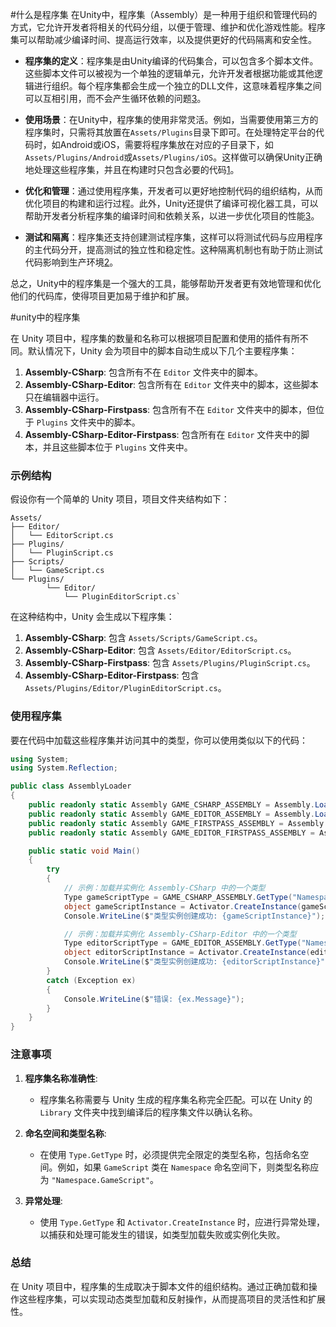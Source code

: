 #什么是程序集
在Unity中，程序集（Assembly）是一种用于组织和管理代码的方式，它允许开发者将相关的代码分组，以便于管理、维护和优化游戏性能。程序集可以帮助减少编译时间、提高运行效率，以及提供更好的代码隔离和安全性。

- **程序集的定义**：程序集是由Unity编译的代码集合，可以包含多个脚本文件。这些脚本文件可以被视为一个单独的逻辑单元，允许开发者根据功能或其他逻辑进行组织。每个程序集都会生成一个独立的DLL文件，这意味着程序集之间可以互相引用，而不会产生循环依赖的问题[3](https://blog.csdn.net/weixin_43405845/article/details/105174096)。

- **使用场景**：在Unity中，程序集的使用非常灵活。例如，当需要使用第三方的程序集时，只需将其放置在`Assets/Plugins`目录下即可。在处理特定平台的代码时，如Android或iOS，需要将程序集放在对应的子目录下，如`Assets/Plugins/Android`或`Assets/Plugins/iOS`。这样做可以确保Unity正确地处理这些程序集，并且在构建时只包含必要的代码[1](https://zhuanlan.zhihu.com/p/547508501#:~:text=%E7%A8%8B%E5%BA%8F%E9%9B%86%E6%98%AFUnity%E7%9A%84,%E8%80%8C%E4%B8%8D%E6%98%AF%E4%B8%80%E4%B8%AA%E7%89%A9%E7%90%86%E5%8D%95%E5%85%83%E3%80%82)。

- **优化和管理**：通过使用程序集，开发者可以更好地控制代码的组织结构，从而优化项目的构建和运行过程。此外，Unity还提供了编译可视化器工具，可以帮助开发者分析程序集的编译时间和依赖关系，以进一步优化项目的性能[3](https://blog.csdn.net/weixin_43405845/article/details/105174096)。

- **测试和隔离**：程序集还支持创建测试程序集，这样可以将测试代码与应用程序的主代码分开，提高测试的独立性和稳定性。这种隔离机制也有助于防止测试代码影响到生产环境[2](https://docs.unity3d.com/cn/2022.3/Manual/ScriptCompilationAssemblyDefinitionFiles.html)。

总之，Unity中的程序集是一个强大的工具，能够帮助开发者更有效地管理和优化他们的代码库，使得项目更加易于维护和扩展。

#unity中的程序集


在 Unity 项目中，程序集的数量和名称可以根据项目配置和使用的插件有所不同。默认情况下，Unity 会为项目中的脚本自动生成以下几个主要程序集：

1. **Assembly-CSharp**: 包含所有不在 `Editor` 文件夹中的脚本。
2. **Assembly-CSharp-Editor**: 包含所有在 `Editor` 文件夹中的脚本，这些脚本只在编辑器中运行。
3. **Assembly-CSharp-Firstpass**: 包含所有不在 `Editor` 文件夹中的脚本，但位于 `Plugins` 文件夹中的脚本。
4. **Assembly-CSharp-Editor-Firstpass**: 包含所有在 `Editor` 文件夹中的脚本，并且这些脚本位于 `Plugins` 文件夹中。

### 示例结构

假设你有一个简单的 Unity 项目，项目文件夹结构如下：



```
Assets/ 
├── Editor/
│   └── EditorScript.cs
├── Plugins/
│   └── PluginScript.cs 
├── Scripts/
│   └── GameScript.cs
└── Plugins/ 
		└── Editor/        
			└── PluginEditorScript.cs`

```



在这种结构中，Unity 会生成以下程序集：

1. **Assembly-CSharp**: 包含 `Assets/Scripts/GameScript.cs`。
2. **Assembly-CSharp-Editor**: 包含 `Assets/Editor/EditorScript.cs`。
3. **Assembly-CSharp-Firstpass**: 包含 `Assets/Plugins/PluginScript.cs`。
4. **Assembly-CSharp-Editor-Firstpass**: 包含 `Assets/Plugins/Editor/PluginEditorScript.cs`。

### 使用程序集

要在代码中加载这些程序集并访问其中的类型，你可以使用类似以下的代码：

```c#
using System;
using System.Reflection;

public class AssemblyLoader
{
    public readonly static Assembly GAME_CSHARP_ASSEMBLY = Assembly.Load("Assembly-CSharp");
    public readonly static Assembly GAME_EDITOR_ASSEMBLY = Assembly.Load("Assembly-CSharp-Editor");
    public readonly static Assembly GAME_FIRSTPASS_ASSEMBLY = Assembly.Load("Assembly-CSharp-Firstpass");
    public readonly static Assembly GAME_EDITOR_FIRSTPASS_ASSEMBLY = Assembly.Load("Assembly-CSharp-Editor-Firstpass");

    public static void Main()
    {
        try
        {
            // 示例：加载并实例化 Assembly-CSharp 中的一个类型
            Type gameScriptType = GAME_CSHARP_ASSEMBLY.GetType("Namespace.GameScript", true);
            object gameScriptInstance = Activator.CreateInstance(gameScriptType);
            Console.WriteLine($"类型实例创建成功: {gameScriptInstance}");

            // 示例：加载并实例化 Assembly-CSharp-Editor 中的一个类型
            Type editorScriptType = GAME_EDITOR_ASSEMBLY.GetType("Namespace.EditorScript", true);
            object editorScriptInstance = Activator.CreateInstance(editorScriptType);
            Console.WriteLine($"类型实例创建成功: {editorScriptInstance}");
        }
        catch (Exception ex)
        {
            Console.WriteLine($"错误: {ex.Message}");
        }
    }
}

```



### 注意事项

1. **程序集名称准确性**:
    
    - 程序集名称需要与 Unity 生成的程序集名称完全匹配。可以在 Unity 的 `Library` 文件夹中找到编译后的程序集文件以确认名称。
2. **命名空间和类型名称**:
    
    - 在使用 `Type.GetType` 时，必须提供完全限定的类型名称，包括命名空间。例如，如果 `GameScript` 类在 `Namespace` 命名空间下，则类型名称应为 `"Namespace.GameScript"`。
3. **异常处理**:
    
    - 使用 `Type.GetType` 和 `Activator.CreateInstance` 时，应进行异常处理，以捕获和处理可能发生的错误，如类型加载失败或实例化失败。

### 总结

在 Unity 项目中，程序集的生成取决于脚本文件的组织结构。通过正确加载和操作这些程序集，可以实现动态类型加载和反射操作，从而提高项目的灵活性和扩展性。